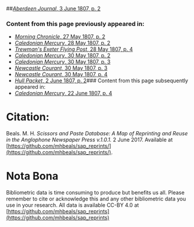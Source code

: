 ##[*Aberdeen Journal*, 3 June 1807, p. 2](https://mhbeals.github.io/sap_html/Aberdeen-Journal/Aberdeen-Journal-3-June-1807-p-2)

### Content from this page previously appeared in:
+ [*Morning Chronicle*, 27 May 1807, p. 2](https://mhbeals.github.io/sap_html/Morning-Chronicle/Morning-Chronicle-27-May-1807-p-2)
+ [*Caledonian Mercury*, 28 May 1807, p. 2](https://mhbeals.github.io/sap_html/Caledonian-Mercury/Caledonian-Mercury-28-May-1807-p-2)
+ [*Trewman's Exeter Flying Post*, 28 May 1807, p. 4](https://mhbeals.github.io/sap_html/Trewman's-Exeter-Flying-Post/Trewman's-Exeter-Flying-Post-28-May-1807-p-4)
+ [*Caledonian Mercury*, 30 May 1807, p. 2](https://mhbeals.github.io/sap_html/Caledonian-Mercury/Caledonian-Mercury-30-May-1807-p-2)
+ [*Caledonian Mercury*, 30 May 1807, p. 3](https://mhbeals.github.io/sap_html/Caledonian-Mercury/Caledonian-Mercury-30-May-1807-p-3)
+ [*Newcastle Courant*, 30 May 1807, p. 3](https://mhbeals.github.io/sap_html/Newcastle-Courant/Newcastle-Courant-30-May-1807-p-3)
+ [*Newcastle Courant*, 30 May 1807, p. 4](https://mhbeals.github.io/sap_html/Newcastle-Courant/Newcastle-Courant-30-May-1807-p-4)
+ [*Hull Packet*, 2 June 1807, p. 2](https://mhbeals.github.io/sap_html/Hull-Packet/Hull-Packet-2-June-1807-p-2)### Content from this page subsequently appeared in:
+ [*Caledonian Mercury*, 22 June 1807, p. 4](https://mhbeals.github.io/sap_html/Caledonian-Mercury/Caledonian-Mercury-22-June-1807-p-4)
                    
# Citation: 

Beals. M. H. *Scissors and Paste Database: A Map of Reprinting and Reuse in the Anglophone Newspaper Press v.1.0.1.* 2 June 2017. Available at [https://github.com/mhbeals/sap_reprints/](https://github.com/mhbeals/sap_reprints/). 
                    
# Nota Bona

Bibliometric data is time consuming to produce but benefits us all. Please remember to cite or acknowledge this and any other bibliometric data you use in your research. All data is available CC-BY 4.0 at [https://github.com/mhbeals/sap_reprints](https://github.com/mhbeals/sap_reprints)